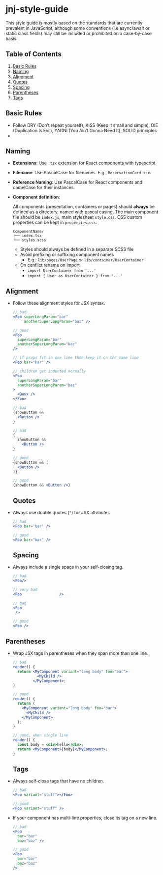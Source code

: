 # jnj-style-guide
This style guide is mostly based on the standards that are currently prevalent in JavaScript, although some conventions (i.e async/await or static class fields) may still be included or prohibited on a case-by-case basis. 

## Table of Contents

  1. [Basic Rules](#basic-rules)
  2. [Naming](#naming)
  3. [Alignment](#alignment)
  4. [Quotes](#quotes)
  5. [Spacing](#spacing)
  6. [Parentheses](#parentheses)
  7. [Tags](#tags)

## Basic Rules

  - Follow DRY (Don’t repeat yourself), KISS (Keep it small and simple), DIE (Duplication Is Evil), YAGNI (You Ain’t Gonna Need It), SOLID principles
  - 
  
  
## Naming

  - **Extensions**: Use `.tsx` extension for React components with typescript.
  - **Filename**: Use PascalCase for filenames. E.g., `ReservationCard.tsx`.
  - **Reference Naming**: Use PascalCase for React components and camelCase for their instances.
  - **Component definition**: 

    All components (presentation, containers or pages) should **always** be
    defined as a directory, named with pascal casing. The main component file
    should be `index.js`, main stylesheet `style.css`. CSS custom properties
    can be kept in `properties.css`:

    ```
    ComponentName/
    ├── index.tsx
    └── styles.scss
    ```

    * Styles should always be defined in a separate SCSS file
    * Avoid prefixing or suffixing component names
      - E.g.: `lib/pages/UserPage` or `lib/container/UserContainer`
    * On conflict rename on import
      - `import UserContainer from '...'`
      - `import { User as UserContainer } from '...'`
  
## Alignment

  - Follow these alignment styles for JSX syntax.

    ```jsx
    // bad
    <Foo superLongParam="bar"
         anotherSuperLongParam="baz" />

    // good
    <Foo
      superLongParam="bar"
      anotherSuperLongParam="baz"
    />

    // if props fit in one line then keep it on the same line
    <Foo bar="bar" />

    // children get indented normally
    <Foo
      superLongParam="bar"
      anotherSuperLongParam="baz"
    >
      <Quux />
    </Foo>

    // bad
    {showButton &&
      <Button />
    }

    // bad
    {
      showButton &&
        <Button />
    }

    // good
    {showButton && (
      <Button />
    )}

    // good
    {showButton && <Button />}
    ```
    
    ## Quotes

  - Always use double quotes (`"`) for JSX attributes

    ```jsx
    // bad
    <Foo bar='bar' />

    // good
    <Foo bar="bar" />
    ```
    
    ## Spacing

  - Always include a single space in your self-closing tag.

    ```jsx
    // bad
    <Foo/>

    // very bad
    <Foo                 />

    // bad
    <Foo
     />

    // good
    <Foo />
    ```

## Parentheses

  - Wrap JSX tags in parentheses when they span more than one line.

    ```jsx
    // bad
    render() {
      return <MyComponent variant="long body" foo="bar">
               <MyChild />
             </MyComponent>;
    }

    // good
    render() {
      return (
        <MyComponent variant="long body" foo="bar">
          <MyChild />
        </MyComponent>
      );
    }

    // good, when single line
    render() {
      const body = <div>hello</div>;
      return <MyComponent>{body}</MyComponent>;
    }
    ```
    
    ## Tags

  - Always self-close tags that have no children.

    ```jsx
    // bad
    <Foo variant="stuff"></Foo>

    // good
    <Foo variant="stuff" />
    ```

  - If your component has multi-line properties, close its tag on a new line.

    ```jsx
    // bad
    <Foo
      bar="bar"
      baz="baz" />

    // good
    <Foo
      bar="bar"
      baz="baz"
    />
    ```

